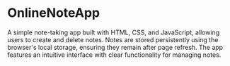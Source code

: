 # OnlineNoteApp
A simple note-taking app built with HTML, CSS, and JavaScript, allowing users to create and delete notes. Notes are stored persistently using the browser's local storage, ensuring they remain after page refresh. The app features an intuitive interface with clear functionality for managing notes.
